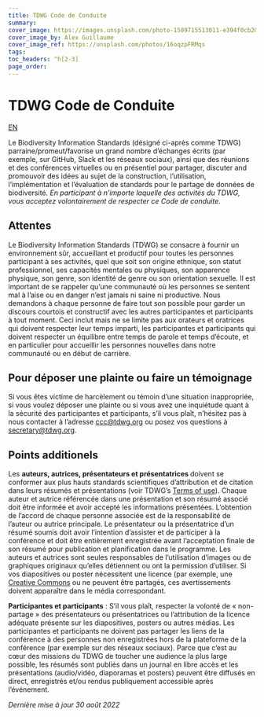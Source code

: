 ```yaml
---
title: TDWG Code de Conduite
summary: 
cover_image: https://images.unsplash.com/photo-1509715513011-e394f0cb20c4
cover_image_by: Alex Guillaume
cover_image_ref: https://unsplash.com/photos/16oqzpFRMqs
tags: 
toc_headers: ^h[2-3]
page_order: 
---
```


# TDWG Code de Conduite

[EN](../)

Le Biodiversity Information Standards (désigné ci-après comme TDWG) parraine/promeut/favorise un grand nombre d’échanges écrits (par exemple, sur GitHub, Slack et les réseaux sociaux), ainsi que des réunions et des conférences virtuelles ou en présentiel pour partager, discuter and promouvoir des idées au sujet de la construction, l’utilisation, l’implémentation et l’évaluation de standards pour le partage de données de biodiversité. _En participant à n’importe laquelle des activités du TDWG, vous acceptez volontairement de respecter ce Code de conduite_.


## Attentes
Le Biodiversity Information Standards (TDWG) se consacre à fournir un environnement sûr, accueillant et productif pour toutes les personnes participant à ses activités, quel que soit son origine ethnique, son statut professionnel, ses capacités mentales ou physiques, son apparence physique, son genre, son identité de genre ou son orientation sexuelle. Il est important de se rappeler qu’une communauté où les personnes se sentent mal à l’aise ou en danger n’est jamais ni saine ni productive. Nous demandons à chaque personne de faire tout son possible pour garder un discours courtois et constructif avec les autres participantes et participants à tout moment. Ceci inclut mais ne se limite pas aux orateurs et oratrices qui doivent respecter leur temps imparti, les participantes et participants qui doivent respecter un équilibre entre temps de parole et temps d’écoute, et en particulier pour accueillir les personnes nouvelles dans notre communauté ou en début de carrière.


## Pour déposer une plainte ou faire un témoignage
Si vous êtes victime de harcèlement ou témoin d’une situation inappropriée, si vous voulez déposer une plainte ou si vous avez une inquiétude quant à la sécurité des participantes et participants, s’il vous plaît, n’hésitez pas à nous contacter à l’adresse [ccc@tdwg.org](mailto:ccc@tdwg.org) ou posez vos questions à [secretary@tdwg.org](mailto:secretary@tdwg.org).

## Points additionels
Les <strong>auteurs, autrices, présentateurs et présentatrices </strong> doivent se conformer aux plus hauts standards scientifiques d’attribution et de citation dans leurs résumés et présentations (voir TDWG’s [Terms of use](https://www.tdwg.org/about/terms-of-use/)). Chaque auteur et autrice référencée dans une présentation et son résumé associé doit être informée et avoir accepté les informations présentées. L’obtention de l’accord de chaque personne associée est de la responsabilité de l’auteur ou autrice principale. Le présentateur ou la présentatrice d’un résumé soumis doit avoir l’intention d’assister et de participer à la conférence et doit être entièrement enregistrée avant l’acceptation finale de son résumé pour publication et planification dans le programme.
Les auteurs et autrices sont seules responsables de l’utilisation d’images ou de graphiques originaux qu’elles détiennent ou ont la permission d’utiliser. Si vos diapositives ou poster nécessitent une licence (par exemple, une [Creative Commons](https://creativecommons.org/about/cclicenses/) ou ne peuvent être partagés, ces avertissements doivent apparaître dans le média correspondant.

<strong>Participantes et participants</strong> : S’il vous plaît, respecter la volonté de « non-partage » des présentateurs ou présentatrices ou l’attribution de la licence adéquate présente sur les diapositives, posters ou autres médias. Les participantes et participants ne doivent pas partager les liens de la conférence à des personnes non enregistrées hors de la plateforme de la conférence (par exemple sur des réseaux sociaux).
Parce que c’est au cœur des missions du TDWG de toucher une audience la plus large possible, les résumés sont publiés dans un journal en libre accès et les présentations (audio/vidéo, diaporamas et posters) peuvent être diffusés en direct, enregistrés et/ou rendus publiquement accessible après l’événement.

_Dernière mise à jour 30 août 2022_



